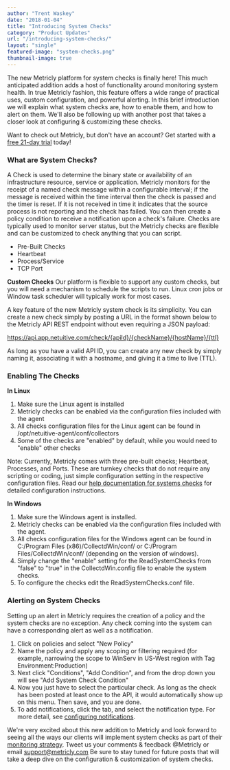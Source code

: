 ```yaml
---
author: "Trent Waskey"
date: "2018-01-04"
title: "Introducing System Checks"
category: "Product Updates"
url: "/introducing-system-checks/"
layout: "single"
featured-image: "system-checks.png"
thumbnail-image: true
---
```

The new Metricly platform for system checks is finally here! This much anticipated addition adds a host of functionality around monitoring system health. In true Metricly fashion, this feature offers a wide range of practical uses, custom configuration, and powerful alerting. In this brief introduction we will explain what system checks are, how to enable them, and how to alert on them. We'll also be following up with another post that takes a closer look at configuring & customizing these checks.

Want to check out Metricly, but don't have an account? Get started with a [free 21-day trial](https://www.metricly.com/signup) today!

### What are System Checks?

A Check is used to determine the binary state or availability of an infrastructure resource, service or application. Metricly monitors for the receipt of a named check message within a configurable interval; if the message is received within the time interval then the check is passed and the timer is reset. If it is not received in time it indicates that the source process is not reporting and the check has failed. You can then create a policy condition to receive a notification upon a check's failure. Checks are typically used to monitor server status, but the Metricly checks are flexible and can be customized to check anything that you can script.

- Pre-Built Checks
- Heartbeat
- Process/Service
- TCP Port

**Custom Checks**
Our platform is flexible to support any custom checks, but you will need a mechanism to schedule the scripts to run.  Linux cron jobs or Window task scheduler will typically work for most cases.

A key feature of the new Metricly system check is its simplicity. You can create a new check simply by posting a URL in the format shown below to the Metricly API REST endpoint without even requiring a JSON payload:

https://api.app.netuitive.com/check/{apiId}/{checkName}/{hostName}/{ttl}

As long as you have a valid API ID, you can create any new check by simply naming it, associating it with a hostname, and giving it a time to live (TTL).

### Enabling The Checks

**In Linux**

1.  Make sure the Linux agent is installed
2.  Metricly checks can be enabled via the configuration files included with the agent
3.  All checks configuration files for the Linux agent can be found in /opt/netuitive-agent/conf/collectors
4.  Some of the checks are "enabled" by default, while you would need to "enable" other checks

Note: Currently, Metricly comes with three pre-built checks; Heartbeat, Processes, and Ports.  These are turnkey checks that do not require any scripting or coding, just simple configuration setting in the respective configuration files. Read our [help documentation for systems checks](https://www.metricly.com/support/events/checks) for detailed configuration instructions.

**In Windows**

1.  Make sure the Windows agent is installed.
2.  Metricly checks can be enabled via the configuration files included with the agent.
3.  All checks configuration files for the Windows agent can be found in C:/Program Files (x86)/CollectdWin/conf/ or C:/Program Files/CollectdWin/conf/ (depending on the version of windows).
4.  Simply change the "enable" setting for the ReadSystemChecks from "false" to "true" in the CollectdWin.config file to enable the system checks.
5.  To configure the checks edit the ReadSystemChecks.conf file.

### Alerting on System Checks

Setting up an alert in Metricly requires the creation of a policy and the system checks are no exception.  Any check coming into the system can have a corresponding alert as well as a notification.

1.  Click on policies and select "New Policy"
2.  Name the policy and apply any scoping or filtering required (for example, narrowing the scope to WinServ in US-West region with Tag Environment:Production)
3.  Next click "Conditions", "Add Condition", and from the drop down you will see "Add System Check Condition"
4.  Now you just have to select the particular check. As long as the check has been posted at least once to the API, it would automatically show up on this menu. Then save, and you are done.
5.  To add notifications, click the tab, and select the notification type. For more detail, see [configuring notifications](https://www.metricly.com/support/events/notifications).

We're very excited about this new addition to Metricly and look forward to seeing all the ways our clients will implement system checks as part of their [monitoring strategy](https://www.metricly.com/evaluate-monitoring-strategy). Tweet us your comments & feedback @Metricly or email support@metricly.com Be sure to stay tuned for future posts that will take a deep dive on the configuration & customization of system checks.
